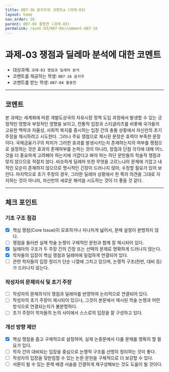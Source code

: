 ```yaml
---
title: 007-16 윤지우의 코멘트a (과제-03) 
layout: home
nav_order: 16
parent: 007-04 홍용찬 (과제-03)
permalink: /asmt-03/007-04/comment-007-16
---
```


# 과제-03 쟁점과 딜레마 분석에 대한 코멘트

- 대상과제: `과제-03 쟁점과 딜레마 분석` 
- 코멘트를 제공하는 학생: `007-16 윤지우` 
- 코멘트를 받는 학생: `007-04 홍용찬` 

---

## 코멘트

본 과제는 세계화에 따른 개발도상국의 자유시장 정책 도입 과정에서 발생할 수 있는 긍정적인 영향과 부정적인 영향을 보이고, 전통적 입장과 스티글리츠를 비롯해 국가들의 고유한 맥락과 자율성, 사회적 복지를 중시하는 입장 간의 충돌 상황에서 자신만의 초기 주장을 제시하려고 시도한다. 그러나 주요 쟁점으로 제시된 문장은 효력이 부족한 문장이다. 국제금융기구의 처치가 그러한 효과를 발생시키는지 존재하는지의 여부를 쟁점으로 설정하는 것은 효과의 존재여부를 논하는 것이 아니라, 장점과 단점 각각에 대해 어느 것을 더 중요하게 고려해야 하는지에 가깝다고 봐야 하는 하단 문헌들의 학술적 쟁점과 맞지 않으므로 적절치 않다. 비슷하게 딜레마 또한 무엇을 고르느냐의 문제에 가깝고 내적인 모순이 존재하지 않으므로 명시적인 긴장이 드러나지 않아, 수정할 필요가 있어 보인다. 마지막으로 초기 주장의 경우, 그러한 딜레마 상황에서 한 쪽의 의견을 그대로 지지하는 것이 아니라, 자신만의 새로운 해석을 시도하는 것이 더 좋을 것 같다. 

---

## 체크 포인트

### **기초 구조 점검**
- [x] 핵심 쟁점(Core Issue)이 모호하거나 지나치게 넓어서, 문제 설정이 분명하지 않다.
- [ ] 쟁점을 둘러싼 실제 학술 논쟁이 구체적인 문헌과 함께 잘 제시되어 있다.
- [x] 딜레마의 구조가 두 주장 간의 긴장 또는 선택의 문제로 명확하게 드러나지 않는다.
- [x] 학자들의 입장이 핵심 쟁점과 딜레마에 밀접하게 연결되어 있다.
- [ ] 관련 학자들의 입장 정리가 단순 나열에 그치고 있으며, 논쟁적 구조(찬반, 대비 등)가 드러나지 않는다.

### **작성자의 문제의식 및 초기 주장**
- [ ] 작성자의 문제의식이 쟁점과 딜레마를 반영하여 논리적으로 연결되어 있다.
- [ ] 작성자의 초기 주장이 제시되어 있으나, 그것이 본문에서 제시된 학술 논쟁과 어떤 방식으로 연결되는지가 불분명하다.
- [ ] 초기 주장이 학자들의 논의 사이에서 스스로의 입장을 잘 구성하고 있다.

### **개선 방향 제안**
- [x] 핵심 쟁점을 좁고 구체적으로 설정하여, 실제 논증문에서 다룰 문제를 명확히 할 필요가 있다.
- [ ] 학자 간의 대비되는 입장을 중심으로 논쟁적 구조를 선명히 정리하는 것이 좋다.
- [ ] 작성자의 입장을 뒷받침할 수 있는 논문·문헌을 구체적으로 더 보강할 수 있다.
- [ ] 서론이 될 수 있는 문제 배경 서술을 간결하게 재구성해보는 것도 도움이 될 것이다.
